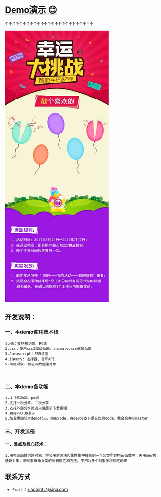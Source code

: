 # [Demo演示 :blush:](https://fuxiaoqin.github.io/HitBall/index.html)<br>
↑↑↑↑↑↑↑↑↑↑↑↑↑↑↑↑↑↑↑↑↑↑↑↑↑
 
[![image](https://github.com/Fuxiaoqin/HitBall/blob/master/images/banner.jpg?raw=true "点我演示效果")](https://fuxiaoqin.github.io/HitBall/index.html)

## 开发说明：
### 一、本demo使用技术栈
    1.H5：支持移动端、PC端
    2.css：使用css3高级动画，animate.css框架动画
    3.Javascript：ES5语法
    4.jQuery: 选择器、循环API
    5.面向对象、构造函数创建对象
   
### 二、本demo各功能
    1.支持移动端、pc端
    2.支持一次分享、二次分享
    3.支持外部分享页进入后展示下载横幅
    4.支持PV人数展示
    5.如若想编辑本demo代码，拉取code，在dev分支下提交您的code，我会合并至master

### 三、开发流程
#### 一、难点及核心技术：
    1.用构造函数创建对象，将公用的方法和属性集中抽象到一个父类型的构造函数中，再用new构造新对象，新对象继承父类的所有属性和方法，不用为多个对象多次绑定动画

## 联系方式
- `Email`：xiaoqinfu@sina.com